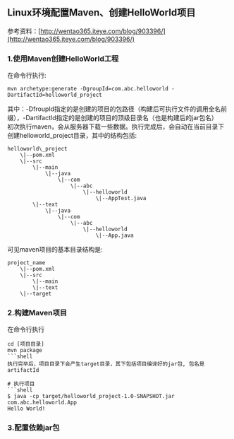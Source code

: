 ## Linux环境配置Maven、创建HelloWorld项目

参考资料：[http://wentao365.iteye.com/blog/903396/](http://wentao365.iteye.com/blog/903396/)

### 1.使用Maven创建HelloWorld工程

在命令行执行:

```shell
mvn archetype:generate -DgroupId=com.abc.helloworld -DartifactId=helloworld_project
```

其中：-DfroupId指定的是创建的项目的包路径（构建后可执行文件的调用全名前缀），-DartifactId指定的是创建的项目的顶级目录名（也是构建后的jar包名）  
初次执行maven，会从服务器下载一些数据。执行完成后，会自动在当前目录下创建helloworld\_project目录，其中的结构包括:

```shell
helloworld\_project  
    \|--pom.xml  
    \|--src  
        \|--main  
            \|--java  
                \|--com   
                    \|--abc  
                        \|--helloworld  
                            \|--AppTest.java  
        \|--text  
            \|--java  
                \|--com   
                    \|--abc  
                        \|--helloworld  
                            \|--App.java
```

可见maven项目的基本目录结构是:

```shell
project_name  
    \|--pom.xml  
    \|--src  
        \|--main   
        \|--text  
    \|--target
```

### 2.构建Maven项目

在命令行执行

```shell
cd [项目目录]
mvn package
```shell
执行完毕后，项目目录下会产生target目录，其下包括项目编译好的jar包, 包名是artifactId

# 执行项目
```shell
$ java -cp target/helloworld_project-1.0-SNAPSHOT.jar com.abc.helloworld.App
Hello World!
```

### 3.配置依赖jar包




